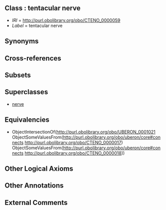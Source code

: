 
## Class : tentacular nerve

 * *IRI* = http://purl.obolibrary.org/obo/CTENO_0000059
 * *Label* = tentacular nerve

## Synonyms


## Cross-references


## Subsets


## Superclasses

 * [nerve](../../UBERON/21/UBERON_0001021.md)

## Equivalencies

 * ObjectIntersectionOf(<http://purl.obolibrary.org/obo/UBERON_0001021> ObjectSomeValuesFrom(<http://purl.obolibrary.org/obo/uberon/core#connects> <http://purl.obolibrary.org/obo/CTENO_0000017>) ObjectSomeValuesFrom(<http://purl.obolibrary.org/obo/uberon/core#connects> <http://purl.obolibrary.org/obo/CTENO_0000018>))

## Other Logical Axioms


## Other Annotations


## External Comments

